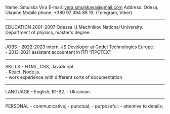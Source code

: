 Name: Smulska Vira
E-mail: vera.smulskaya@gmail.com
Address: Odesa, Ukraine
Mobile phone: +380 97 394 88 13, (Telegram, Viber) 
_________________________________________________________________________

EDUCATION      2001–2007 Odessa I.I.Mechnikov National University.
                Department of physics, master's degree.
_________________________________________________________________________
                           
JOBS           - 2022-2023 intern, JS Developer at Godel Technologies
                  Europe.           
               - 2013-2021 assistant accountant in ПП “ПРОТЕХ”.
                         
___________________________________________________________________


SKILLS        - HTML, CSS, JavaScript.   
              - React, Node.js.  
              - work experience with different sorts of documentation                          
___________________________________________________________________

LANGUAGE     - English, В1-В2.
             - Ukrainian.
                      
__________________________________________________________________

PERSONAL    - communicative;
            - punctual;
            - purposeful;
            - attentive to details;

 

